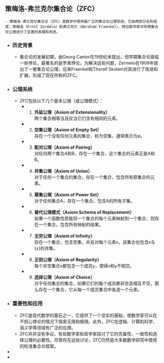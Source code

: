 ## **策梅洛-弗兰克尔集合论（ZFC）**
	- 策梅洛-弗兰克尔集合论（ZFC）是数学中使用最广泛的集合论公理系统。它由两部分名称组成：策梅洛（Ernst Zermelo）和弗兰克尔（Abraham Fraenkel），两位数学家对早期集合论公理进行了显著的发展和改进。
- ### 历史背景
	- 集合论的发展初期，由Georg Cantor在19世纪末提出，但早期集合论面临一些悖论，最著名的是罗素悖论。为解决这些问题，Zermelo在1908年提出了一套集合论公理，后来Fraenkel和Thoralf Skolem对其进行了改进和扩展，形成了现在所称的ZFC。
- ### 公理系统
	- ZFC包括以下几个基本公理（或公理模式）：
		- 1. **外延公理（Axiom of Extensionality）**  
		   两个集合相等当且仅当它们含有相同的元素。
		- 2. **空集公理（Axiom of Empty Set）**  
		   存在一个没有任何元素的集合，称为空集，通常表示为∅。
		- 3. **配对公理（Axiom of Pairing）**  
		   对任何两个集合A和B，存在一个集合，这个集合的元素正是A和B。
		- 4. **并集公理（Axiom of Union）**  
		   对于任何一个集合的集合，存在一个集合，包含所有原集合的元素。
		- 5. **幂集公理（Axiom of Power Set）**  
		   对于任何集合A，存在一个集合，包含A的所有子集。
		- 6. **替代公理模式（Axiom Schema of Replacement）**  
		   如果一个函数性质能将一个集合的每个元素映射到一个集合，则存在一个集合，包含所有映射的结果。
		- 7. **无穷公理（Axiom of Infinity）**  
		   存在一个集合，包含空集，并且对每个元素x，该集合也包含x与{x}的并集。
		- 8. **正则公理（Axiom of Regularity）**  
		   每个非空集合x都包含一个成员y，使得x和y不相交。
		- 9. **选择公理（Axiom of Choice）**  
		   对于任何集合的集合，如果它们的每个成员都非空且相互不交，那么存在一个集合，它从每一个成员集合中各选一个元素。
- ### 重要性和应用
	- ZFC是现代数学的基石之一，它提供了一个坚实的基础，使数学家可以在不担心悖论的情况下探索无限和极限。此外，ZFC在逻辑、计算机科学、语义学等领域有广泛的应用。
	- ZFC并非没有争议，有些数学家和哲学家探讨了它的完备性、一致性和选择公理的必要性。尽管存在这些讨论，ZFC仍然是大多数数学研究中使用的标准集合论框架。
-
-
